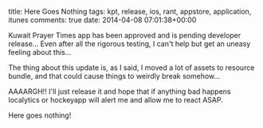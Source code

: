 title: Here Goes Nothing
tags: kpt, release, ios, rant, appstore, application, itunes
comments: true
date: 2014-04-08 07:01:38+00:00

Kuwait Prayer Times app has been approved and is pending developer release... Even after all the rigorous testing, I can't help but get an uneasy feeling about this...

The thing about this update is, as I said, I moved a lot of assets to resource bundle, and that could cause things to weirdly break somehow... 

AAAARGH!! I'll just release it and hope that if anything bad happens localytics or hockeyapp will alert me and allow me to react ASAP.

Here goes nothing!
